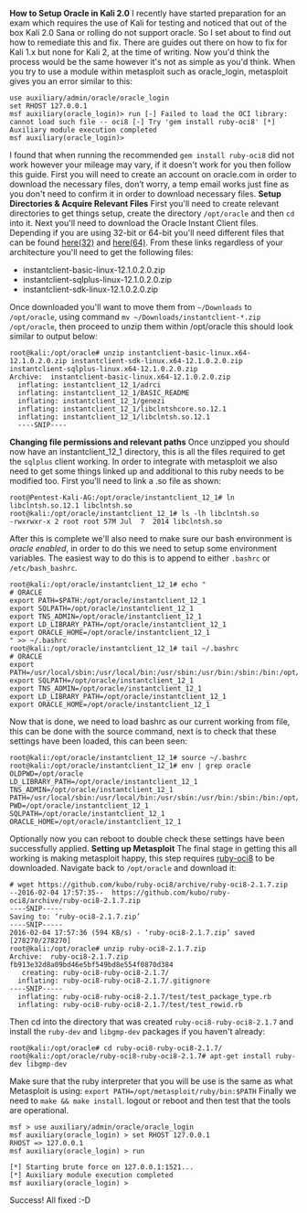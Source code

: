 **How to Setup Oracle in Kali 2.0** 
I recently have started preparation
for an exam which requires the use of Kali for testing and noticed that
out of the box Kali 2.0 Sana or rolling do not support oracle. So I set
about to find out how to remediate this and fix. There are guides out
there on how to fix for Kali 1.x but none for Kali 2, at the time of
writing. Now you'd think the process would be the same however it's not
as simple as you'd think. When you try to use a module within metasploit
such as oracle\_login, metasploit gives you an error similar to this:

    use auxiliary/admin/oracle/oracle_login
    set RHOST 127.0.0.1
    msf auxiliary(oracle_login)> run [-] Failed to load the OCI library: cannot load such file -- oci8 [-] Try 'gem install ruby-oci8' [*] Auxiliary module execution completed
    msf auxiliary(oracle_login)>

I found that when running the recommended `gem install ruby-oci8` did
not work however your mileage may vary, if it doesn't work for you then
follow this guide. First you will need to create an account on
oracle.com in order to download the necessary files, don’t worry, a temp
email works just fine as you don't need to confirm it in order to
download necessary files. **Setup Directories & Acquire Relevant Files**
First you'll need to create relevant directories to get things setup,
create the directory `/opt/oracle` and then `cd` into it. Next you'll
need to download the Oracle Instant Client files. Depending if you are
using 32-bit or 64-bit you'll need different files that can be found
[here(32)](http://www.oracle.com/technetwork/topics/linuxsoft-082809.html)
and
[here(64)](http://www.oracle.com/technetwork/topics/linuxx86-64soft-092277.html).
From these links regardless of your architecture you'll need to get the
following files:

-   instantclient-basic-linux-12.1.0.2.0.zip
-   instantclient-sqlplus-linux-12.1.0.2.0.zip
-   instantclient-sdk-linux-12.1.0.2.0.zip

Once downloaded you'll want to move them from `~/Downloads` to
`/opt/oracle`, using command
`mv ~/Downloads/instantclient-*.zip /opt/oracle`, then proceed to unzip
them within /opt/oracle this should look similar to output below:

     
    root@kali:/opt/oracle# unzip instantclient-basic-linux.x64-12.1.0.2.0.zip instantclient-sdk-linux.x64-12.1.0.2.0.zip instantclient-sqlplus-linux.x64-12.1.0.2.0.zip 
    Archive:  instantclient-basic-linux.x64-12.1.0.2.0.zip 
      inflating: instantclient_12_1/adrci  
      inflating: instantclient_12_1/BASIC_README  
      inflating: instantclient_12_1/genezi  
      inflating: instantclient_12_1/libclntshcore.so.12.1  
      inflating: instantclient_12_1/libclntsh.so.12.1  
      ----SNIP----

**Changing file permissions and relevant paths** Once unzipped you
should now have an instantclient\_12\_1 directory, this is all the files
required to get the `sqlplus` client working. In order to integrate with
metasploit we also need to get some things linked up and additional to
this ruby needs to be modified too. First you'll need to link a .so file
as shown:

    root@Pentest-Kali-AG:/opt/oracle/instantclient_12_1# ln libclntsh.so.12.1 libclntsh.so
    root@kali:/opt/oracle/instantclient_12_1# ls -lh libclntsh.so
    -rwxrwxr-x 2 root root 57M Jul  7  2014 libclntsh.so

After this is complete we'll also need to make sure our bash environment
is *oracle enabled*, in order to do this we need to setup some
environment variables. The easiest way to do this is to append to either
`.bashrc` or `/etc/bash_bashrc`.

    root@kali:/opt/oracle/instantclient_12_1# echo "
    # ORACLE
    export PATH=$PATH:/opt/oracle/instantclient_12_1
    export SQLPATH=/opt/oracle/instantclient_12_1
    export TNS_ADMIN=/opt/oracle/instantclient_12_1
    export LD_LIBRARY_PATH=/opt/oracle/instantclient_12_1
    export ORACLE_HOME=/opt/oracle/instantclient_12_1
    " >> ~/.bashrc
    root@kali:/opt/oracle/instantclient_12_1# tail ~/.bashrc
    # ORACLE
    export PATH=/usr/local/sbin:/usr/local/bin:/usr/sbin:/usr/bin:/sbin:/bin:/opt/oracle/instantclient_12_1
    export SQLPATH=/opt/oracle/instantclient_12_1
    export TNS_ADMIN=/opt/oracle/instantclient_12_1
    export LD_LIBRARY_PATH=/opt/oracle/instantclient_12_1
    export ORACLE_HOME=/opt/oracle/instantclient_12_1

Now that is done, we need to load bashrc as our current working from
file, this can be done with the source command, next is to check that
these settings have been loaded, this can been seen:

    root@kali:/opt/oracle/instantclient_12_1# source ~/.bashrc
    root@kali:/opt/oracle/instantclient_12_1# env | grep oracle
    OLDPWD=/opt/oracle
    LD_LIBRARY_PATH=/opt/oracle/instantclient_12_1
    TNS_ADMIN=/opt/oracle/instantclient_12_1
    PATH=/usr/local/sbin:/usr/local/bin:/usr/sbin:/usr/bin:/sbin:/bin:/opt/oracle/instantclient_12_1
    PWD=/opt/oracle/instantclient_12_1
    SQLPATH=/opt/oracle/instantclient_12_1
    ORACLE_HOME=/opt/oracle/instantclient_12_1

Optionally now you can reboot to double check these settings have been
successfully applied. **Setting up Metasploit** The final stage in
getting this all working is making metasploit happy, this step requires
[ruby-oci8](https://github.com/kubo/ruby-oci8/archive/ruby-oci8-2.1.7.zip)
to be downloaded. Navigate back to `/opt/oracle` and download it:

    # wget https://github.com/kubo/ruby-oci8/archive/ruby-oci8-2.1.7.zip
    --2016-02-04 17:57:35--  https://github.com/kubo/ruby-oci8/archive/ruby-oci8-2.1.7.zip
    ----SNIP-----
    Saving to: ‘ruby-oci8-2.1.7.zip’
    ----SNIP-----
    2016-02-04 17:57:36 (594 KB/s) - ‘ruby-oci8-2.1.7.zip’ saved [278270/278270]
    root@kali:/opt/oracle# unzip ruby-oci8-2.1.7.zip
    Archive:  ruby-oci8-2.1.7.zip
    fb913e32d8a09bd46e5bf549bd8e554f0870d384
       creating: ruby-oci8-ruby-oci8-2.1.7/
      inflating: ruby-oci8-ruby-oci8-2.1.7/.gitignore
    ----SNIP-----
      inflating: ruby-oci8-ruby-oci8-2.1.7/test/test_package_type.rb  
      inflating: ruby-oci8-ruby-oci8-2.1.7/test/test_rowid.rb  

Then cd into the directory that was created `ruby-oci8-ruby-oci8-2.1.7`
and install the `ruby-dev` and `libgmp-dev` packages if you haven't
already:

    root@kali:/opt/oracle# cd ruby-oci8-ruby-oci8-2.1.7/
    root@kali:/opt/oracle/ruby-oci8-ruby-oci8-2.1.7# apt-get install ruby-dev libgmp-dev

Make sure that the ruby interpreter that you will be use is the same as
what Metasploit is using: `export PATH=/opt/metasploit/ruby/bin:$PATH`
Finally we need to `make && make install`. logout or reboot and then
test that the tools are operational.

    msf > use auxiliary/admin/oracle/oracle_login
    msf auxiliary(oracle_login) > set RHOST 127.0.0.1
    RHOST => 127.0.0.1
    msf auxiliary(oracle_login) > run

    [*] Starting brute force on 127.0.0.1:1521...
    [*] Auxiliary module execution completed
    msf auxiliary(oracle_login) > 

Success! All fixed :-D
